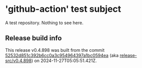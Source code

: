 # 'github-action' test subject

A test repository. Nothing to see here.


## Release build info

This release v0.4.898 was built from the commit [52532d851c392b6cc0a3c954964397a1bc0594ea](https://github.com/kattecon/gh-release-test-ga/tree/52532d851c392b6cc0a3c954964397a1bc0594ea) (aka [release-src/v0.4.898](https://github.com/kattecon/gh-release-test-ga/tree/release-src/v0.4.898)) on 2024-11-27T05:05:51.421Z.
        